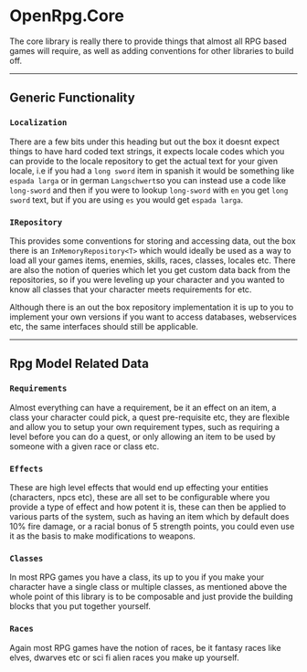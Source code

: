 
# OpenRpg.Core

The core library is really there to provide things that almost all RPG based games will require, as well as adding conventions for other libraries to build off.

--- 

## Generic Functionality

### `Localization`

There are a few bits under this heading but out the box it doesnt expect things to have hard coded text strings, it expects locale codes which you can provide to the locale repository to get the actual text for your given locale, i.e if you had a `long sword` item in spanish it would be something like `espada larga` or in german `Langschwert`so you can instead use a code like `long-sword` and then if you were to lookup `long-sword` with `en` you get `long sword` text, but if you are using `es` you would get `espada larga`.

### `IRepository`

This provides some conventions for storing and accessing data, out the box there is an `InMemoryRepository<T>` which would ideally be used as a way to load all your games items, enemies, skills, races, classes, locales etc. There are also the notion of queries which let you get custom data back from the repositories, so if you were leveling up your character and you wanted to know all classes that your character meets requirements for etc.

Although there is an out the box repository implementation it is up to you to implement your own versions if you want to access databases, webservices etc, the same interfaces should still be applicable.

---

## Rpg Model Related Data

### `Requirements`

Almost everything can have a requirement, be it an effect on an item, a class your character could pick, a quest pre-requisite etc, they are flexible and allow you to setup your own requirement types, such as requiring a level before you can do a quest, or only allowing an item to be used by someone with a given race or class etc.

### `Effects`

These are high level effects that would end up effecting your entities (characters, npcs etc), these are all set to be configurable where you provide a type of effect and how potent it is, these can then be applied to various parts of the system, such as having an item which by default does 10% fire damage, or a racial bonus of 5 strength points, you could even use it as the basis to make modifications to weapons.

### `Classes`

In most RPG games you have a class, its up to you if you make your character have a single class or multiple classes, as mentioned above the whole point of this library is to be composable and just provide the building blocks that you put together yourself.

### `Races`

Again most RPG games have the notion of races, be it fantasy races like elves, dwarves etc or sci fi alien races you make up yourself.
